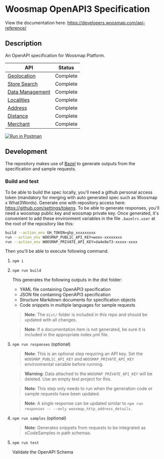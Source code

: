 # Woosmap OpenAPI3 Specification

View the documentation here:
<https://developers.woosmap.com/api-reference/>

## Description

An OpenAPI specification for Woosmap Platform.

| API                                                                              | Status   |
|----------------------------------------------------------------------------------|----------|
| [Geolocation](https://developers.woosmap.com/products/geolocation-api/location/) | Complete |
| [Store Search](https://developers.woosmap.com/products/search-api/get-started/)  | Complete |
| [Data Management](https://developers.woosmap.com/products/data-api/get-started/) | Complete |
| [Localities](https://developers.woosmap.com/products/localities/get-started/)    | Complete |
| [Address](https://developers.woosmap.com/products/address-api/get-started/)      | Complete |
| [Distance](https://developers.woosmap.com/products/distance-api/get-started/)    | Complete |
| [Merchant](https://developers.woosmap.com/products/merchant-api/get-started/)    | Complete |

[![Run in Postman](https://run.pstmn.io/button.svg)](https://god.gw.postman.com/run-collection/18437534-dad12f37-6d84-42d1-9889-2f529aee0ab9?action=collection%2Ffork&collection-url=entityId%3D18437534-dad12f37-6d84-42d1-9889-2f529aee0ab9%26entityType%3Dcollection%26workspaceId%3Dwoosmap-public)

## Development

The repository makes use of [Bazel](https://bazel.build/) to generate outputs from the specification and sample
requests.

### Build and test

To be able to build the spec locally, you'll need a github personal access token (mandatory for merging with auto generated spec such as Woosmap x What3Words).
Generate one with repository access here: <https://github.com/settings/tokens>.
To be able to generate responses, you'll need a woosmap public key and woosmap private key.
Once generated, it's convenient to add these environment variables in the file `.bazelrc.user` at the root of the repository like this:

```bash
build --action_env GH_TOKEN=ghp_xxxxxxxxx
run --action_env WOOSMAP_PUBLIC_API_KEY=woos-xxxxxxxx
run --action_env WOOSMAP_PRIVATE_API_KEY=da4e8e73-xxxxx-xxxx
```

Then you'll be able to execute following command.

1. `npm i`
2. `npm run build`

   This generates the following outputs in the dist folder:

    - YAML file containing OpenAPI3 specification
    - JSON file containing OpenAPI3 specification
    - Structure Markdown documents for specification objects
    - Code snippets in multiple languages for sample requests

   > **Note**: The `dist/` folder is included in this repo and should be updated with all changes.

   > **Note**: If a documentation item is not generated, be sure it is included
   in the appropriate index.yml file.

3. `npm run responses` (optional)
   > **Note**: This is an optional step requiring an API key. Set the `WOOSMAP_PUBLIC_API_KEY`
   and `WOOSMAP_PRIVATE_API_KEY` environmental variable before running.

   > **Warning**: Data attached to the `WOOSMAP_PRIVATE_API_KEY` will be deleted. Use an empty test project for this.

   > **Note**: This step only needs to run when the generation code or sample requests have been updated.

   > **Note**: A single response can be updated similar to `npm run responses -- --only woosmap_http_address_details`.

5. `npm run samples` (optional)

   > **Note**: Generates snippets from requests to be integrated as xCodeSamples in path schemas.
   
4. `npm run test`

   Validate the OpenAPI Schema
